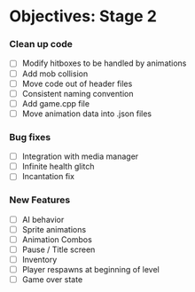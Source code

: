 # Objectives: Stage 2

### Clean up code
- [ ] Modify hitboxes to be handled by animations
- [ ] Add mob collision
- [ ] Move code out of header files
- [ ] Consistent naming convention
- [ ] Add game.cpp file
- [ ] Move animation data into .json files

### Bug fixes
- [ ] Integration with media manager
- [ ] Infinite health glitch
- [ ] Incantation fix

### New Features
- [ ] AI behavior
- [ ] Sprite animations
- [ ] Animation Combos
- [ ] Pause / Title screen
- [ ] Inventory
- [ ] Player respawns at beginning of level
- [ ] Game over state
